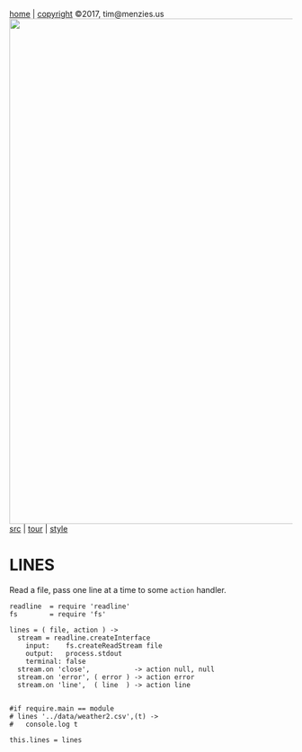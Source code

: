 [home](http://tiny.cc/koff) |
[copyright](https://github.com/koffee/script/blob/master/LICENSE.md) &copy;2017, tim&commat;menzies.us<br>
[<img width=900 src=https://raw.githubusercontent.com/koffee/script/master/img/head.jpg>](http://tiny.cc/koffee)<br>
[src](https://github.com/koffee/script/tree/master/lib) |
[tour](https://github.com/koffee/script/blob/master/docs/TOUR.md) |
[style](https://github.com/koffee/script/blob/master/docs/STYLE.md) 

# LINES

Read a file, pass one line at a time to some `action` handler.

    readline  = require 'readline'
    fs        = require 'fs'
   
    lines = ( file, action ) ->
      stream = readline.createInterface
        input:    fs.createReadStream file
        output:   process.stdout
        terminal: false
      stream.on 'close',           -> action null, null
      stream.on 'error', ( error ) -> action error
      stream.on 'line',  ( line  ) -> action line 


    #if require.main == module
    # lines '../data/weather2.csv',(t) ->
    #   console.log t

    this.lines = lines


